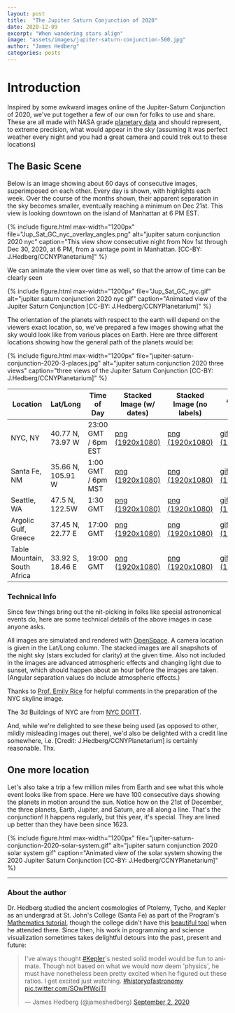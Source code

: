 ```yaml
---
layout: post
title:  "The Jupiter Saturn Conjunction of 2020"
date: 2020-12-09
excerpt: "When wandering stars align"
image: "assets/images/jupiter-saturn-conjunction-500.jpg"
author: "James Hedberg"
categories: posts
---
```


# Introduction

Inspired by some awkward images online of the Jupiter-Saturn Conjunction of 2020, we've put together a few of our own for folks to use and share. These are all made with NASA grade [planetary data](https://naif.jpl.nasa.gov/naif/data.html) and should represent, to extreme precision, what would appear in the sky (assuming it was perfect weather every night and you had a great camera and could trek out to these locations)

## The Basic Scene

Below is an image showing about 60 days of consecutive images, superimposed on each other. Every day is shown, with highlights each week. Over the course of the months shown, their apparent separation in the sky becomes smaller, eventually reaching a minimum on Dec 21st. This view is looking downtown on the island of Manhattan at 6 PM EST.

{%
include figure.html
max-width="1200px"
file="Jup_Sat_GC_nyc_overlay_angles.png" alt="jupiter saturn conjunction 2020 nyc"
caption="This view show consecutive night from Nov 1st through Dec 30, 2020, at 6 PM, from a vantage point in Manhattan. [CC-BY: J.Hedberg/CCNYPlanetarium]"
%}

We can animate the view over time as well, so that the arrow of time can be clearly seen

{%
include figure.html
max-width="1200px"
file="Jup_Sat_GC_nyc.gif" alt="jupiter saturn conjunction 2020 nyc gif"
caption="Animated view of the Jupiter Saturn Conjunction [CC-BY: J.Hedberg/CCNYPlanetarium]"
%}


The orientation of the planets with respect to the earth will depend on the viewers exact location, so, we've prepared a few images showing what the sky would look like from various places on Earth. Here are three different locations showing how the general path of the planets would be:


{%
include figure.html
max-width="1200px"
file="jupiter-saturn-conjunction-2020-3-places.jpg" alt="jupiter saturn conjunction 2020 three views"
caption="three views of the Jupiter Saturn Conjunction [CC-BY: J.Hedberg/CCNYPlanetarium]"
%}

<div class="table-responsive">
<table class="table table-bordered">
 <thead>
<tr>
<th>Location</th>
<th>Lat/Long</th>
<th>Time of Day</th>
<th>Stacked Image (w/ dates)</th>
<th>Stacked Image (no labels)</th>
<th>Animated GIF</th>
</tr>

</thead>
<tbody>
<tr>
<td>NYC, NY</td>
<td>40.77 N, 73.97 W</td>
<td>23:00 GMT / 6pm EST</td>
<td><a href="{{site.baseurl}}/assets/images/jupiter-saturn-conjunction-2020-dates-nyc.png">png (1920x1080)</a></td>
<td><a href="{{site.baseurl}}/assets/images/jupiter-saturn-conjunction-2020-no-dates-nyc.png">png (1920x1080)</a></td>
<td><a href="{{site.baseurl}}/assets/images/jupiter-saturn-conjunction-2020-nyc.gif">gif (1920x1080)</a></td>
</tr>

<tr>
<td>Santa Fe, NM</td>
<td>35.66 N, 105.91 W</td>
<td>1:00 GMT / 6pm MST</td>
<td><a href="{{site.baseurl}}/assets/images/jupiter-saturn-conjunction-2020-dates-santafe.png">png (1920x1080)</a></td>
<td><a href="{{site.baseurl}}/assets/images/jupiter-saturn-conjunction-2020-no-dates-santafe.png">png (1920x1080)</a></td>
<td><a href="{{site.baseurl}}/assets/images/jupiter-saturn-conjunction-2020-santafe.gif">gif (1920x1080)</a></td>
</tr>


<tr>
<td>Seattle, WA</td>
<td>47.5 N, 122.5W</td>
<td>1:30 GMT</td>
<td><a href="{{site.baseurl}}/assets/images/jupiter-saturn-conjunction-2020-dates-seattle.png">png (1920x1080)</a></td>
<td><a href="{{site.baseurl}}/assets/images/jupiter-saturn-conjunction-2020-no-dates-seattle.png">png (1920x1080)</a></td>
<td><a href="{{site.baseurl}}/assets/images/jupiter-saturn-conjunction-2020-seattle.gif">gif (1920x1080)</a></td>
</tr>

<tr>
<td>Argolic Gulf, Greece</td>
<td>37.45 N, 22.77 E</td>
<td>17:00 GMT </td>
<td><a href="{{site.baseurl}}/assets/images/jupiter-saturn-conjunction-2020-dates-greece.png">png (1920x1080)</a></td>
<td><a href="{{site.baseurl}}/assets/images/jupiter-saturn-conjunction-2020-no-dates-greece.png">png (1920x1080)</a></td>
<td><a href="{{site.baseurl}}/assets/images/jupiter-saturn-conjunction-2020-greece.gif">gif (1920x1080)</a></td>
</tr>

<tr>
<td>Table Mountain, South Africa</td>
<td>33.92 S, 18.46 E</td>
<td>19:00 GMT </td>
<td><a href="{{site.baseurl}}/assets/images/jupiter-saturn-conjunction-2020-dates-tablemountain.png">png (1920x1080)</a></td>
<td><a href="{{site.baseurl}}/assets/images/jupiter-saturn-conjunction-2020-no-dates-tablemountain.png">png (1920x1080)</a></td>
<td><a href="{{site.baseurl}}/assets/images/jupiter-saturn-conjunction-2020-tablemountain.gif">gif (1920x1080)</a></td>
</tr>
</tbody>
</table>
</div>

### Technical Info

Since few things bring out the nit-picking in folks like special astronomical events do, here are some technical details of the above images in case anyone asks.

All images are simulated and rendered with [OpenSpace](https://www.openspaceproject.com/). A camera location is given in the Lat/Long column. The stacked images are all snapshots of the night sky (stars excluded for clarity) at the given time. Also not included in the images are advanced atmospheric effects and changing light due to sunset, which should happen about an hour before the images are taken. (Angular separation values do include atmospheric effects.)

Thanks to [Prof. Emily Rice](https://twitter.com/emilylurice) for helpful comments in the preparation of the NYC skyline  image.

The 3d Buildings of NYC are from [NYC DOITT](https://www1.nyc.gov/site/doitt/initiatives/3d-building.page).

And, while we're delighted to see these being used (as opposed to other, mildly misleading images out there), we'd also be delighted with a credit line somewhere, i.e. [Credit: J.Hedberg/CCNYPlanetarium] is certainly reasonable. Thx.

## One more location

Let's also take a trip a few million miles from Earth and see what this whole event looks like from space. Here we have 100 consecutive days showing the planets in motion around the sun. Notice how on the 21st of December, the three planets, Earth, Jupiter, and Saturn, are all along a line. That's the conjunction! It happens regularly, but this year, it's special. They are lined up better than they have been since 1623.

{%
include figure.html
max-width="1200px"
file="jupiter-saturn-conjunction-2020-solar-system.gif" alt="jupiter saturn conjunction 2020 solar system gif"
caption="Animated view of the solar system showing the 2020 Jupiter Saturn Conjunction [CC-BY: J.Hedberg/CCNYPlanetarium]"
%}



---

### About the author

Dr. Hedberg studied the ancient cosmologies of Ptolemy, Tycho, and Kepler as an undergrad at St. John's College (Santa Fe) as part of the Program's [Mathematics tutorial](https://www.sjc.edu/academic-programs/undergraduate/classes/mathematics-tutorial), though the college didn't have this [beautiful tool](https://www.sjc.edu/news/armillary-sphere-unveiled-santa-fe-campus) when he attended there. Since then, his work in programming and science visualization sometimes takes delightful detours into the past, present and future:

<blockquote class="twitter-tweet"><p lang="en" dir="ltr">I&#39;ve always thought <a href="https://twitter.com/hashtag/Kepler?src=hash&amp;ref_src=twsrc%5Etfw">#Kepler</a>&#39;s nested solid model would be fun to animate. Though not based on what we would now deem &#39;physics&#39;, he must have nonetheless been pretty excited when he figured out these ratios. I get excited just watching. <a href="https://twitter.com/hashtag/historyofastronomy?src=hash&amp;ref_src=twsrc%5Etfw">#historyofastronomy</a> <a href="https://t.co/SOwPfWciTI">pic.twitter.com/SOwPfWciTI</a></p>&mdash; James Hedberg (@jameshedberg) <a href="https://twitter.com/jameshedberg/status/1301237872201281538?ref_src=twsrc%5Etfw">September 2, 2020</a></blockquote> <script async src="https://platform.twitter.com/widgets.js" charset="utf-8"></script>
